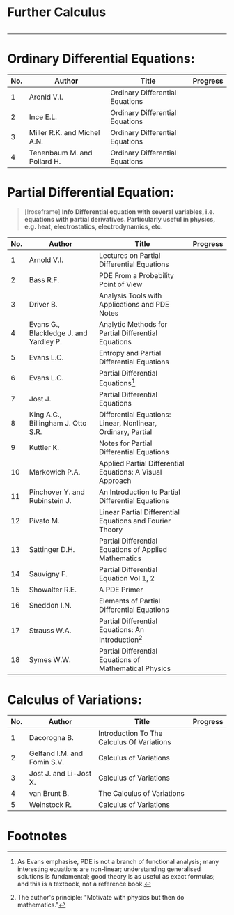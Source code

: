 <h1>Further Calculus</h1>

```toc
```
---
# Ordinary Differential Equations:

| No. | Author                      | Title                           | Progress |
| --- | --------------------------- | ------------------------------- | -------- |
| 1   | Aronld V.I.                 | Ordinary Differential Equations |          |
| 2   | Ince E.L.                   | Ordinary Differential Equations |          |
| 3   | Miller R.K. and Michel A.N. | Ordinary Differential Equations |          |
| 4   | Tenenbaum M. and Pollard H. | Ordinary Differential Equations |          |
# Partial Differential Equation:

> [!roseframe] **Info**
> **Differential equation with several variables, i.e. equations with partial derivatives. Particularly useful in physics, e.g. heat, electrostatics, electrodynamics, etc.**

| No. | Author                                 | Title                                                        | Progress |
| --- | -------------------------------------- | ------------------------------------------------------------ | -------- |
| 1   | Arnold V.I.                            | Lectures on Partial Differential Equations                   |          |
| 2   | Bass R.F.                              | PDE From a Probability Point of View                         |          |
| 3   | Driver B.                              | Analysis Tools with Applications and PDE Notes               |          |
| 4   | Evans G., Blackledge J. and Yardley P. | Analytic Methods for Partial Differential Equations          |          |
| 5   | Evans L.C.                             | Entropy and Partial Differential Equations                   |          |
| 6   | Evans L.C.                             | Partial Differential Equations[^1]                           |          |
| 7   | Jost J.                                | Partial Differential Equations                               |          |
| 8   | King A.C., Billingham J. Otto S.R.     | Differential Equations: Linear, Nonlinear, Ordinary, Partial |          |
| 9   | Kuttler K.                             | Notes for Partial Differential Equations                     |          |
| 10  | Markowich P.A.                         | Applied Partial Differential Equations: A Visual Approach    |          |
| 11  | Pinchover Y. and Rubinstein J.         | An Introduction to Partial Differential Equations            |          |
| 12  | Pivato M.                              | Linear Partial Differential Equations and Fourier Theory     |          |
| 13  | Sattinger D.H.                         | Partial Differential Equations of Applied Mathematics        |          |
| 14  | Sauvigny F.                            | Partial Differential Equation Vol 1, 2                       |          |
| 15  | Showalter R.E.                         | A PDE Primer                                                 |          |
| 16  | Sneddon I.N.                           | Elements of Partial Differential Equations                   |          |
| 17  | Strauss W.A.                           | Partial Differential Equations: An Introduction[^2]          |          |
| 18  | Symes W.W.                             | Partial Differential Equations of Mathematical Physics       |          |
# Calculus of Variations:

| No. | Author                      | Title                                      | Progress |
| --- | --------------------------- | ------------------------------------------ | -------- |
| 1   | Dacorogna B.                | Introduction To The Calculus Of Variations |          |
| 2   | Gelfand I.M. and Fomin S.V. | Calculus of Variations                     |          |
| 3   | Jost J. and Li-Jost X.      | Calculus of Variations                     |          |
| 4   | van Brunt B.                | The Calculus of Variations                 |          |
| 5   | Weinstock R.                | Calculus of Variations                     |          |
# Footnotes

[^1]: As Evans emphasise, PDE is not a branch of functional analysis; many interesting equations are non-linear; understanding generalised solutions is fundamental; good theory is as useful as exact formulas; and this is a textbook, not a reference book.
[^2]: The author's principle: "Motivate with physics but then do mathematics."

